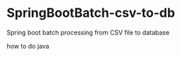 # SpringBootBatch-csv-to-db
Spring boot batch processing  from CSV file to database

how to do java
